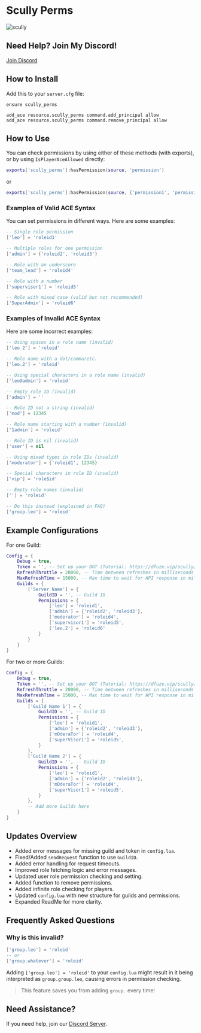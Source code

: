 # Scully Perms
![scully](https://github.com/Scullyy/scully_perms/assets/136627966/d8a2a42b-9f1e-4d53-8acc-0c03ecc86642)

## Need Help? Join My Discord!
[Join Discord](https://discord.gg/eNtGFS6)

## How to Install
Add this to your `server.cfg` file:

```plaintext
ensure scully_perms

add_ace resource.scully_perms command.add_principal allow
add_ace resource.scully_perms command.remove_principal allow
```

## How to Use
You can check permissions by using either of these methods (with exports), or by using `IsPlayerAceAllowed` directly:

```lua
exports['scully_perms']:hasPermission(source, 'permission')
```
or
```lua
exports['scully_perms']:hasPermission(source, {'permission1', 'permission2', 'permission3'})
```

### Examples of Valid ACE Syntax

You can set permissions in different ways. Here are some examples:
```lua
-- Single role permission
['leo'] = 'roleid1'

-- Multiple roles for one permission
['admin'] = {'roleid2', 'roleid3'}

-- Role with an underscore
['team_lead'] = 'roleid4'

-- Role with a number
['supervisor1'] = 'roleid5'

-- Role with mixed case (valid but not recommended)
['SuperAdmin'] = 'roleid6'
```

### Examples of Invalid ACE Syntax
Here are some incorrect examples:
```lua
-- Using spaces in a role name (invalid)
['leo 2'] = 'roleid'

-- Role name with a dot/comma/etc.
['leo.2'] = 'roleid'

-- Using special characters in a role name (invalid)
['leo@admin'] = 'roleid'

-- Empty role ID (invalid)
['admin'] = ''

-- Role ID not a string (invalid)
['mod'] = 12345

-- Role name starting with a number (invalid)
['1admin'] = 'roleid'

-- Role ID is nil (invalid)
['user'] = nil

-- Using mixed types in role IDs (invalid)
['moderator'] = {'roleid1', 12345}

-- Special characters in role ID (invalid)
['vip'] = 'role$id'

-- Empty role names (invalid)
[''] = 'roleid'

-- Do this instead (explained in FAQ)
['group.leo'] = 'roleid'
```

## Example Configurations
For one Guild:
```lua
Config = {
    Debug = true,
    Token = '', -- Set up your BOT (Tutorial: https://dfuze.vip/scully/scullyperms.mp4)
    RefreshThrottle = 20000, -- Time between refreshes in milliseconds (20000ms = 20 seconds)
    MaxRefreshTime = 15000, -- Max time to wait for API response in milliseconds (15000ms = 15 seconds)
    Guilds = {
        ['Server Name'] = {
            GuildID = '', -- Guild ID
            Permissions = {
                ['leo'] = 'roleid1',
                ['admin'] = {'roleid2', 'roleid3'},
                ['moderator'] = 'roleid4',
                ['supervisor1'] = 'roleid5',
                ['leo.2'] = 'roleid6'
            }
        }
    }
}
```
For two or more Guilds:
```lua
Config = {
    Debug = true,
    Token = '', -- Set up your BOT (Tutorial: https://dfuze.vip/scully/scullyperms.mp4)
    RefreshThrottle = 20000, -- Time between refreshes in milliseconds (20000ms = 20 seconds)
    MaxRefreshTime = 15000, -- Max time to wait for API response in milliseconds (15000ms = 15 seconds)
    Guilds = {
        ['Guild Name 1'] = {
            GuildID = '', -- Guild ID
            Permissions = {
                ['leo'] = 'roleid1',
                ['admin'] = {'roleid2', 'roleid3'},
                ['mOderaTor'] = 'roleid4',
                ['superVisor1'] = 'roleid5',
            }
        },
        ['Guild Name 2'] = {
            GuildID = '', -- Guild ID
            Permissions = {
                ['leo'] = 'roleid1',
                ['admin'] = {'roleid2', 'roleid3'},
                ['mOderaTor'] = 'roleid4',
                ['superVisor1'] = 'roleid5',
            }
        },
        -- Add more Guilds here
    }
}
```
## Updates Overview
- Added error messages for missing guild and token in `config.lua`.
- Fixed/Added `sendRequest` function to use `GuildID`.
- Added error handling for request timeouts.
- Improved role fetching logic and error messages.
- Updated user role permission checking and setting.
- Added function to remove permissions.
- Added infinite role checking for players.
- Updated `config.lua` with new structure for guilds and permissions.
- Expanded ReadMe for more clarity.

## Frequently Asked Questions
### Why is this invalid?
```lua
['group.leo'] = 'roleid'
-- or
['group.whatever'] = 'roleid'
```

Adding `['group.leo'] = 'roleid'` to your `config.lua` might result in it being interpreted as `group.group.leo`, causing errors in permission checking.
> This feature saves you from adding `group.` every time!

## Need Assistance?
If you need help, join our [Discord Server](https://discord.gg/eNtGFS6).